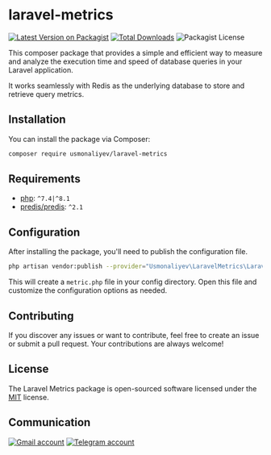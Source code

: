 # laravel-metrics

[![Latest Version on Packagist](https://img.shields.io/packagist/v/usmonaliyev/laravel-metrics.svg)](https://packagist.org/packages/usmonaliyev/laravel-metrics)
[![Total Downloads](https://img.shields.io/packagist/dt/usmonaliyev/laravel-metrics.svg)](https://packagist.org/packages/usmonaliyev/laravel-metrics)
![Packagist License](https://img.shields.io/packagist/l/usmonaliyev/laravel-metrics)

This composer package that provides a simple and efficient way to measure and analyze the execution time and speed of database queries in your Laravel application.

It works seamlessly with Redis as the underlying database to store and retrieve query metrics.

## Installation

You can install the package via Composer:

```bash
composer require usmonaliyev/laravel-metrics
```

## Requirements

- [php](https://php.net): `^7.4|^8.1`
- [predis/predis](https://packagist.org/packages/predis/predis): `^2.1`

## Configuration

After installing the package, you'll need to publish the configuration file.

```bash
php artisan vendor:publish --provider="Usmonaliyev\LaravelMetrics\LaravelMetricServiceProvider" --tag="config"
```

This will create a `metric.php` file in your config directory.
Open this file and customize the configuration options as needed.

## Contributing

If you discover any issues or want to contribute, feel free to create an issue or submit a pull request. Your contributions are always welcome!

## License

The Laravel Metrics package is open-sourced software licensed under the [MIT](https://choosealicense.com/licenses/mit/) license.

## Communication

[![Gmail account](https://img.shields.io/badge/Gmail-D14836?style=for-the-badge&logo=gmail&logoColor=white)](https://gmail.com)
[![Telegram account](https://img.shields.io/badge/Telegram-2CA5E0?style=for-the-badge&logo=telegram&logoColor=white)](https://t.me/t1nnur)


